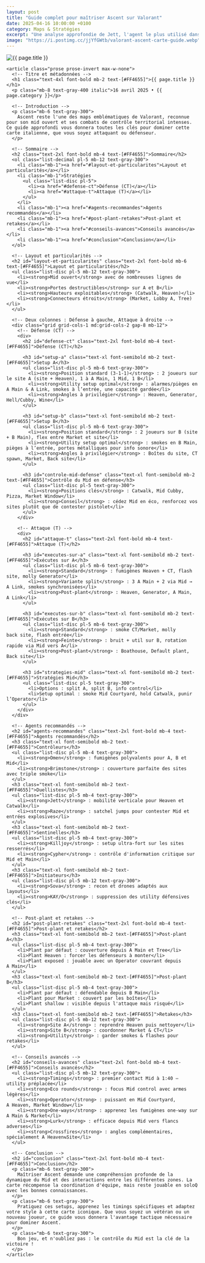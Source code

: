 ```yaml
---
layout: post
title: "Guide complet pour maîtriser Ascent sur Valorant"
date: 2025-04-16 10:00:00 +0100
category: Maps & Stratégies
excerpt: "Une analyse approfondie de Jett, l'agent le plus utilisé dans les tournois professionnels et pourquoi sa mobilité reste inégalée dans le méta actuel."
image: "https://i.postimg.cc/jjYfGWtb/valorant-ascent-carte-guide.webp"
---
```

<main class="pt-24 pb-16 bg-[#0F1923] text-white font-serif">
  <div class="container mx-auto px-4 max-w-4xl">
    <!-- Image en haut de l'article -->
    <div class="mb-10 rounded-xl overflow-hidden shadow-lg">
      <img 
        src="{{ page.image }}"
        alt="{{ page.title }}" 
        loading="lazy"
        class="w-full h-72 object-cover object-center transition-transform duration-500 hover:scale-105"
      />
    </div>
    
    <article class="prose prose-invert max-w-none">
      <!-- Titre et métadonnées -->
      <h1 class="text-4xl font-bold mb-2 text-[#FF4655]">{{ page.title }}</h1>
      <p class="mb-8 text-gray-400 italic">16 avril 2025 • {{ page.category }}</p>
      
      <!-- Introduction -->
      <p class="mb-6 text-gray-300">
        Ascent reste l'une des maps emblématiques de Valorant, reconnue pour son mid ouvert et ses combats de contrôle territorial intenses. Ce guide approfondi vous donnera toutes les clés pour dominer cette carte italienne, que vous soyez attaquant ou défenseur.
      </p>
      
      <!-- Sommaire -->
      <h2 class="text-2xl font-bold mb-4 text-[#FF4655]">Sommaire</h2>
      <ol class="list-decimal pl-5 mb-12 text-gray-300">
        <li class="mb-1"><a href="#layout-et-particularites">Layout et particularités</a></li>
        <li class="mb-1">Stratégies
          <ul class="list-disc pl-5">
            <li><a href="#defense-ct">Défense (CT)</a></li>
            <li><a href="#attaque-t">Attaque (T)</a></li>
          </ul>
        </li>
        <li class="mb-1"><a href="#agents-recommandes">Agents recommandés</a></li>
        <li class="mb-1"><a href="#post-plant-retakes">Post‑plant et retakes</a></li>
        <li class="mb-1"><a href="#conseils-avances">Conseils avancés</a></li>
        <li class="mb-1"><a href="#conclusion">Conclusion</a></li>
      </ol>
      
      <!-- Layout et particularités -->
      <h2 id="layout-et-particularites" class="text-2xl font-bold mb-6 text-[#FF4655]">Layout et particularités</h2>
      <ul class="list-disc pl-5 mb-12 text-gray-300">
        <li><strong>Mid ouvert</strong> avec de nombreuses lignes de vue</li>
        <li><strong>Portes destructibles</strong> sur A et B</li>
        <li><strong>Hauteurs exploitables</strong> (Catwalk, Heaven)</li>
        <li><strong>Connecteurs étroits</strong> (Market, Lobby A, Tree)</li>
      </ul>
      
      <!-- Deux colonnes : Défense à gauche, Attaque à droite -->
      <div class="grid grid-cols-1 md:grid-cols-2 gap-8 mb-12">
        <!-- Défense (CT) -->
        <div>
          <h2 id="defense-ct" class="text-2xl font-bold mb-4 text-[#FF4655]">Défense (CT)</h2>
          
          <h3 id="setup-a" class="text-xl font-semibold mb-2 text-[#FF4655]">Setup A</h3>
          <ul class="list-disc pl-5 mb-6 text-gray-300">
            <li><strong>Position standard (3‑1‑1)</strong> : 2 joueurs sur le site A (site + Heaven), 1 à A Main, 1 Mid, 1 B</li>
            <li><strong>Utility setup optimal</strong> : alarmes/pièges en A Main & A Link, smokes à l’entrée, une capacité gardée</li>
            <li><strong>Angles à privilégier</strong> : Heaven, Generator, Hell/Cubby, Wine</li>
          </ul>
          
          <h3 id="setup-b" class="text-xl font-semibold mb-2 text-[#FF4655]">Setup B</h3>
          <ul class="list-disc pl-5 mb-6 text-gray-300">
            <li><strong>Position standard</strong> : 2 joueurs sur B (site + B Main), flex entre Market et site</li>
            <li><strong>Utility setup optimal</strong> : smokes en B Main, pièges à l’entrée, portes métalliques pour info sonore</li>
            <li><strong>Angles à privilégier</strong> : Boîtes du site, CT spawn, Market, Back site</li>
          </ul>
          
          <h3 id="controle-mid-defense" class="text-xl font-semibold mb-2 text-[#FF4655]">Contrôle du Mid en défense</h3>
          <ul class="list-disc pl-5 text-gray-300">
            <li><strong>Positions clés</strong> : Catwalk, Mid Cubby, Pizza, Market Window</li>
            <li><strong>Conseil</strong> : cédez Mid en éco, renforcez vos sites plutôt que de contester pistolet</li>
          </ul>
        </div>
        
        <!-- Attaque (T) -->
        <div>
          <h2 id="attaque-t" class="text-2xl font-bold mb-4 text-[#FF4655]">Attaque (T)</h2>
          
          <h3 id="executes-sur-a" class="text-xl font-semibold mb-2 text-[#FF4655]">Exécutes sur A</h3>
          <ul class="list-disc pl-5 mb-6 text-gray-300">
            <li><strong>Standard</strong> : fumigènes Heaven + CT, flash site, molly Generator</li>
            <li><strong>Variante split</strong> : 3 A Main + 2 via Mid → A Link, smokes synchronisées</li>
            <li><strong>Post-plant</strong> : Heaven, Generator, A Main, A Link</li>
          </ul>
          
          <h3 id="executes-sur-b" class="text-xl font-semibold mb-2 text-[#FF4655]">Exécutes sur B</h3>
          <ul class="list-disc pl-5 mb-6 text-gray-300">
            <li><strong>Standard</strong> : smoke CT/Market, molly back site, flash entrée</li>
            <li><strong>Feinte</strong> : bruit + util sur B, rotation rapide via Mid vers A</li>
            <li><strong>Post-plant</strong> : Boathouse, Default plant, Back site</li>
          </ul>
          
          <h3 id="strategies-mid" class="text-xl font-semibold mb-2 text-[#FF4655]">Stratégies Mid</h3>
          <ul class="list-disc pl-5 text-gray-300">
            <li>Options : split A, split B, info control</li>
            <li>Setup optimal : smoke Mid Courtyard, hold Catwalk, punir l’Operator</li>
          </ul>
        </div>
      </div>
      
      <!-- Agents recommandés -->
      <h2 id="agents-recommandes" class="text-2xl font-bold mb-4 text-[#FF4655]">Agents recommandés</h2>
      <h3 class="text-xl font-semibold mb-2 text-[#FF4655]">Contrôleurs</h3>
      <ul class="list-disc pl-5 mb-4 text-gray-300">
        <li><strong>Omen</strong> : fumigènes polyvalents pour A, B et Mid</li>
        <li><strong>Brimstone</strong> : couverture parfaite des sites avec triple smoke</li>
      </ul>
      <h3 class="text-xl font-semibold mb-2 text-[#FF4655]">Duellistes</h3>
      <ul class="list-disc pl-5 mb-4 text-gray-300">
        <li><strong>Jett</strong> : mobilité verticale pour Heaven et Catwalk</li>
        <li><strong>Raze</strong> : satchel jumps pour contester Mid et entrées explosives</li>
      </ul>
      <h3 class="text-xl font-semibold mb-2 text-[#FF4655]">Sentinelles</h3>
      <ul class="list-disc pl-5 mb-4 text-gray-300">
        <li><strong>Killjoy</strong> : setup ultra-fort sur les sites resserrés</li>
        <li><strong>Cypher</strong> : contrôle d'information critique sur Mid et Main</li>
      </ul>
      <h3 class="text-xl font-semibold mb-2 text-[#FF4655]">Initiateurs</h3>
      <ul class="list-disc pl-5 mb-12 text-gray-300">
        <li><strong>Sova</strong> : recon et drones adaptés aux layouts</li>
        <li><strong>KAY/O</strong> : suppression des utility défensives clés</li>
      </ul>
      
      <!-- Post-plant et retakes -->
      <h2 id="post-plant-retakes" class="text-2xl font-bold mb-4 text-[#FF4655]">Post‑plant et retakes</h2>
      <h3 class="text-xl font-semibold mb-2 text-[#FF4655]">Post-plant A</h3>
      <ul class="list-disc pl-5 mb-4 text-gray-300">
        <li>Plant par défaut : couverture depuis A Main et Tree</li>
        <li>Plant Heaven : forcer les défenseurs à monter</li>
        <li>Plant exposed : jouable avec un Operator couvrant depuis A Main</li>
      </ul>
      <h3 class="text-xl font-semibold mb-2 text-[#FF4655]">Post-plant B</h3>
      <ul class="list-disc pl-5 mb-4 text-gray-300">
        <li>Plant par défaut : défendable depuis B Main</li>
        <li>Plant pour Market : couvert par les boîtes</li>
        <li>Plant shallow : visible depuis l'attaque mais risqué</li>
      </ul>
      <h3 class="text-xl font-semibold mb-2 text-[#FF4655]">Retakes</h3>
      <ul class="list-disc pl-5 mb-12 text-gray-300">
        <li><strong>Site A</strong> : reprendre Heaven puis nettoyer</li>
        <li><strong>Site B</strong> : coordonner Market & CT</li>
        <li><strong>Utility</strong> : garder smokes & flashes pour retakes</li>
      </ul>
      
      <!-- Conseils avancés -->
      <h2 id="conseils-avances" class="text-2xl font-bold mb-4 text-[#FF4655]">Conseils avancés</h2>
      <ul class="list-disc pl-5 mb-12 text-gray-300">
        <li><strong>Timings</strong> : premier contact Mid à 1:40 – utility préplacée</li>
        <li><strong>Eco rounds</strong> : focus Mid control avec armes légères</li>
        <li><strong>Operator</strong> : puissant en Mid Courtyard, A Heaven, Market Window</li>
        <li><strong>One‑ways</strong> : apprenez les fumigènes one‑way sur A Main & Market</li>
        <li><strong>Lurk</strong> : efficace depuis Mid vers flancs adverses</li>
        <li><strong>Crossfires</strong> : angles complémentaires, spécialement A Heaven⇆Site</li>
      </ul>
      
      <!-- Conclusion -->
      <h2 id="conclusion" class="text-2xl font-bold mb-4 text-[#FF4655]">Conclusion</h2>
      <p class="mb-6 text-gray-300">
        Maîtriser Ascent demande une compréhension profonde de la dynamique du Mid et des interactions entre les différentes zones. La carte récompense la coordination d'équipe, mais reste jouable en soloQ avec les bonnes connaissances.
      </p>
      <p class="mb-6 text-gray-300">
        Pratiquez ces setups, apprenez les timings spécifiques et adaptez votre style à cette carte iconique. Que vous soyez un vétéran ou un nouveau joueur, ce guide vous donnera l'avantage tactique nécessaire pour dominer Ascent.
      </p>
      <p class="mb-6 text-gray-300">
        Bon jeu, et n'oubliez pas : le contrôle du Mid est la clé de la victoire !
      </p>
    </article>
  </div>
</main>
